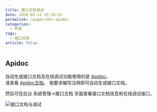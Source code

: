 ```yaml
---
title: 接口文档调试
date: 2020-05-12 15:10:15
permalink: /pages/dev-apidoc
categories: 
  - 开发
tags: 
  - 接口文档
article: false
---
```


## Apidoc

自动生成接口文档及在线调试功能使用的是 [Apidoc](https://gitee.com/hg-code/apidoc-php)。  
请查看 [Apidoc文档](https://gitee.com/hg-code/apidoc-php)， 按要求编写注释即可自动生成接口文档。  

然后可在后台 系统管理->接口文档 页面查看接口文档信息和在线调试接口。

<img :src="$withBase('/img/dev/apidoc.png')" alt="接口文档与调试">
